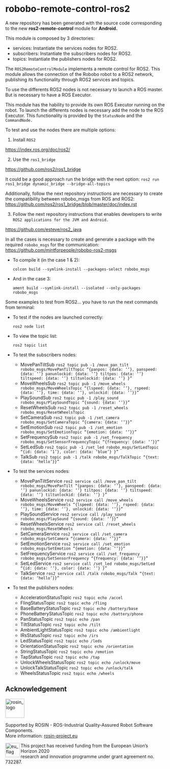 # robobo-remote-control-ros2


A new repository has been generated with the source code corresponding to the new **ros2-remote-control** module for **Android.**

This module is composed by 3 directories:
* services:
Instantiate the services nodes for ROS2.
* subscribers:
Instantiate the subscribers nodes for ROS2.
* topics:
Instantiate the publishers nodes for ROS2.

The ```ROS2RemoteControlModule``` implements a remote control for ROS2.
This module allows the connection of the Robobo robot to a ROS2 network, publishing its functionality through ROS2 services and topics.

To use the differents ROS2 nodes is not necessary to launch a ROS master. But is necessary to have a ROS Executor.

This module has the hability to provide its own ROS Executor running on the robot. To launch the differents nodes is necessary add the node to the ROS Executor. This functionality is provided by the ```StatusNode``` and the ```CommandNode.```

To test and use the nodes there are multiple options:

1. Install  ```ROS2```

  https://index.ros.org/doc/ros2/

2. Use the ```ros1_bridge```

  https://github.com/ros2/ros1_bridge

It could be a good approach run the bridge with the next option:
`ros2 run ros1_bridge dynamic_bridge --bridge-all-topics`

Additionally, follow the next repository instructions are necessary to create the compatibility between robobo_msgs from ROS and ROS2:
https://github.com/ros2/ros1_bridge/blob/master/doc/index.rst

3. Follow the next repository instructions that enables developers to write ```ROS2 applications for the JVM and Android.```

  https://github.com/esteve/ros2_java



In all the cases is necessary to create and generate a package with the required ```robobo_msgs``` for the communication:
https://github.com/mintforpeople/robobo-ros2-msgs

* To compile it (in the case 1 & 2):

  `colcon build --symlink-install --packages-select robobo_msgs `

* And in the case 3:

  `ament build --symlink-install --isolated --only-packages robobo_msgs`


Some examples to test from ROS2... you have to run the next commands from terminal:
* To test if the nodes are launched correctly:

  `ros2 node list`
* To view the topic list:

  `ros2 topic list`
* To test the subscribers nodes:
  - MovePanTiltSub
    `ros2 topic pub -1 /move_pan_tilt robobo_msgs/MovePanTiltTopic “{panpos: {data: ‘’}, panspeed: {data: ‘’} panunlockid: {data: ‘’} tiltpos: {data: ‘’} tiltspeed: {data: ‘’} tiltunlockid: {data: ‘’} }”`
  - MoveWheelsSub
    `ros2 topic pub -1 /move_wheels robobo_msgs/MoveWheelsTopic “{lspeed: {data: ‘’}, rspeed: {data: ‘’}, time: {data: ‘’}, unlockid: {data: ‘’}}”`
  - PlaySoundSub
    `ros2 topic pub -1 /play_sound robobo_msgs/PlaySoundTopic “{sound: {data: ‘’}}”`
  - ResetWheelsSub
    `ros2 topic pub -1 /reset_wheels robobo_msgs/ResetWheelsTopic `
  - SetCameraSub
    `ros2 topic pub -1 /set_camera robobo_msgs/SetCameraTopic “{camera: {data: ‘’}}”`
  - SetEmotionSub
    `ros2 topic pub -1 /set_emotion robobo_msgs/SetEmotionTopic “{emotion: {data: ‘’}}”`
  - SetFrequencySub
    `ros2 topic pub -1 /set_frequency robobo_msgs/SetSensorFrequencyTopic “{frequency: {data: ‘’}}”`
  - SetLedSub
  `ros2 topic pub -1 /set_led robobo_msgs/SetLedTopic “{id: {data: ‘1’}, color: {data: ‘blue’} }”`
  - TalkSub
  `ros2 topic pub -1 /talk robobo_msgs/TalkTopic “{text: {data: ‘hello’}}”`
  
* To test the services nodes:
  - MovePanTiltService
  `ros2 service call /move_pan_tilt robobo_msgs/MovePanTilt “{panpos: {data: ‘’}, panspeed: {data: ‘’} panunlockid: {data: ‘’} tiltpos: {data: ‘’} tiltspeed: {data: ‘’} tiltunlockid: {data: ‘’} }”`
  - MoveWheelsService
  `ros2 service call /move_wheels robobo_msgs/MoveWheels “{lspeed: {data: ‘’}, rspeed: {data: ‘’}, time: {data: ‘’}, unlockid: {data: ‘’}}”`
  - PlaySoundService
  `ros2 service call /play_sound robobo_msgs/PlaySound “{sound: {data: ‘’}}”`
  - ResetWheelsService
  `ros2 service call /reset_wheels robobo_msgs/ResetWheels `
  - SetCameraService
  `ros2 service call /set_camera robobo_msgs/SetCamera “{camera: {data: ‘’}}”`
  - SetEmotionService
  `ros2 service call /set_emotion robobo_msgs/SetEmotion “{emotion: {data: ‘’}}”`
  - SetFrequencyService
  `ros2 service call /set_frequency robobo_msgs/SetSensorFrequency “{frequency: {data: ‘’}}”`
  - SetLedService
  `ros2 service call /set_led robobo_msgs/SetLed “{id: {data: ‘’}, color: {data: ‘’} }”`
  - TalkService
  `ros2 service call /talk robobo_msgs/Talk “{text: {data: ‘hello’}}” `
  
* To test the publishers nodes:
  - AccelerationStatusTopic
  ` ros2 topic echo /accel `
  - FlingStatusTopic
  ` ros2 topic echo /fling `
  - BaseBatteryStatusTopic
  ` ros2 topic echo /battery/base `
  - PhoneBatteryStatusTopic
  ` ros2 topic echo /battery/phone `
  - PanStatusTopic
  ` ros2 topic echo /pan `
  - TiltStatusTopic
  ` ros2 topic echo /tilt `
  - AmbientLightStatusTopic
  ` ros2 topic echo /ambientlight `
  - IRsStatusTopic
  ` ros2 topic echo /irs `
  - LedStatusTopic
  ` ros2 topic echo /leds `
  - OrientationStatusTopic
  ` ros2 topic echo /orientation `
  - StringStatusTopic
  ` ros2 topic echo /emotion `
  - TapStatusTopic
  ` ros2 topic echo /tap `
  - UnlockWheelsStatusTopic
  ` ros2 topic echo /unlock/move `
  - UnlockTalkStatusTopic
  ` ros2 topic echo /unlock/talk `
  - WheelsStatusTopic
  ` ros2 topic echo /wheels `


## Acknowledgement
<!--
    ROSIN acknowledgement from the ROSIN press kit
    @ https://github.com/rosin-project/press_kit
-->

<a href="http://rosin-project.eu">
  <img src="http://rosin-project.eu/wp-content/uploads/rosin_ack_logo_wide.png"
       alt="rosin_logo" height="60" >
</a>

Supported by ROSIN - ROS-Industrial Quality-Assured Robot Software Components.  
More information: <a href="http://rosin-project.eu">rosin-project.eu</a>

<img src="http://rosin-project.eu/wp-content/uploads/rosin_eu_flag.jpg"
     alt="eu_flag" height="45" align="left" >  

This project has received funding from the European Union’s Horizon 2020  
research and innovation programme under grant agreement no. 732287.
